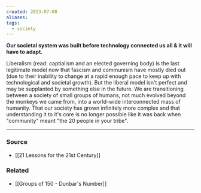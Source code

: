```yaml
---
created: 2023-07-08
aliases: 
tags:
  - society
---
```

**Our societal system was built before technology connected us all & it will have to adapt.**

Liberalism (read: captialism and an elected governing body) is the last legitimate model now that fascism and communism have mostly died out (due to their inability to change at a rapid enough pace to keep up with technological and societal growth). But the liberal model isn't perfect and may be supplanted by something else in the future. We are transitioning between a society of small groups of humans, not much evolved beyond the monkeys we came from, into a world-wide interconnected mass of humanity. That our society has grown infinitely more complex and that understanding it to it's core is no longer possible like it was back when "community" meant "the 20 people in your tribe".

****
### Source
- [[21 Lessons for the 21st Century]]

### Related
- [[Groups of 150 - Dunbar's Number]]